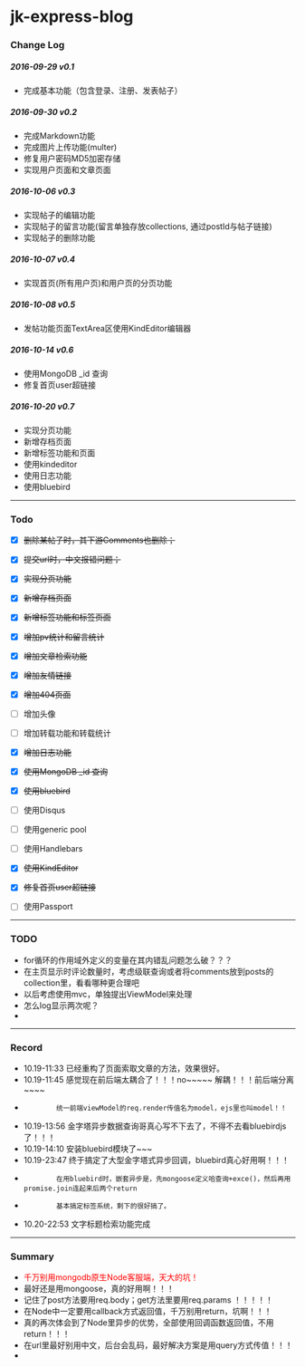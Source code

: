 # jk-express-blog

### Change Log
##### 2016-09-29 v0.1
* 完成基本功能（包含登录、注册、发表帖子）

##### 2016-09-30 v0.2
* 完成Markdown功能 
* 完成图片上传功能(multer)
* 修复用户密码MD5加密存储
* 实现用户页面和文章页面

##### 2016-10-06 v0.3
* 实现帖子的编辑功能
* 实现帖子的留言功能(留言单独存放collections,  通过postId与帖子链接)
* 实现帖子的删除功能

##### 2016-10-07 v0.4
* 实现首页(所有用户页)和用户页的分页功能

##### 2016-10-08 v0.5
* 发帖功能页面TextArea区使用KindEditor编辑器

##### 2016-10-14 v0.6
* 使用MongoDB _id 查询
* 修复首页user超链接

##### 2016-10-20 v0.7
* 实现分页功能
* 新增存档页面
* 新增标签功能和页面
* 使用kindeditor
* 使用日志功能
* 使用bluebird

----
### Todo
- [x] ~~删除某帖子时，其下游Comments也删除；~~
- [x] ~~提交url时，中文报错问题；~~
- [x] ~~实现分页功能~~
- [x] ~~新增存档页面~~
- [x] ~~新增标签功能和标签页面~~
- [x] ~~增加pv统计和留言统计~~
- [x] ~~增加文章检索功能~~
- [x] ~~增加友情链接~~
- [x] ~~增加404页面~~
- [ ] 增加头像
- [ ] 增加转载功能和转载统计
- [x] ~~增加日志功能~~
- [x] ~~使用MongoDB _id 查询~~
- [x] ~~使用bluebird~~
- [ ] 使用Disqus
- [ ] 使用generic pool
- [ ] 使用Handlebars
- [x] ~~使用KindEditor~~
- [x] ~~修复首页user超链接~~
- [ ] 使用Passport


----

### TODO
* for循环的作用域外定义的变量在其内错乱问题怎么破？？？
* 在主页显示时评论数量时，考虑级联查询或者将comments放到posts的collection里，看看哪种更合理吧
* 以后考虑使用mvc，单独提出ViewModel来处理
* 怎么log显示两次呢？
* 
----
### Record
* 10.19-11:33 已经重构了页面索取文章的方法，效果很好。
* 10.19-11:45 感觉现在前后端太耦合了！！！no~~~~~ 解耦！！！前后端分离~~~~
*             统一前端viewModel的req.render传值名为model，ejs里也叫model！！
* 10.19-13:56 金字塔异步数据查询哥真心写不下去了，不得不去看bluebirdjs了！！！
* 10.19-14:10 安装bluebird模块了~~~
* 10.19-23:47 终于搞定了大型金字塔式异步回调，bluebird真心好用啊！！！
*             在用bluebird时，嵌套异步是，先mongoose定义哈查询+exce()，然后再用promise.join连起来后两个return 
*             基本搞定标签系统，剩下的很好搞了。
* 10.20-22:53 文字标题检索功能完成

----
### Summary
* <font color="#FF0000">千万别用mongodb原生Node客服端，天大的坑！</font>
* 最好还是用mongoose，真的好用啊！！！
* 记住了post方法要用req.body；get方法里要用req.params ！！！！！
* 在Node中一定要用callback方式返回值，千万别用return，坑啊！！！
* 真的再次体会到了Node里异步的优势，全部使用回调函数返回值，不用return！！！
* 在url里最好别用中文，后台会乱码，最好解决方案是用query方式传值！！！
* 